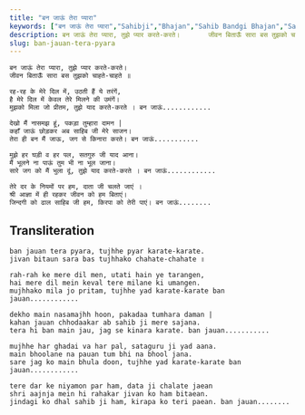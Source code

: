```yaml
---
title: "बन जाऊं तेरा प्यारा"
keywords: ["बन जाऊं तेरा प्यारा","Sahibji","Bhajan","Sahib Bandgi Bhajan","Sant Kabir Bhajan","bhajan lyrics","साहिब बंदगी भजन","भजन"]
description: बन जाऊं तेरा प्यारा, तुझे प्यार करते-करते।       जीवन बिताऊँ सारा बस तुझको चाहते-चाहते ॥          रह-रह के मेरे दिल में, उठती हैं ये तरंगें,       ह
slug: ban-jauan-tera-pyara
---
```


  
    बन जाऊं तेरा प्यारा, तुझे प्यार करते-करते।  
    जीवन बिताऊँ सारा बस तुझको चाहते-चाहते ॥  
  
    रह-रह के मेरे दिल में, उठती हैं ये तरंगें,  
    है मेरे दिल में केवल तेरे मिलने की उमंगें।  
    मुझको मिला जो प्रीतम, तुझे याद करते-करते । बन जाऊं............  
  
    देखो मैं नासमझ हूं, पकड़ा तुम्हारा दामन |  
    कहाँ जाऊं छोड़कर अब साहिब जी मेरे साजन।  
    तेरा ही बन मैं जाऊ, जग से किनारा करते। बन जाऊं...........  
  
    मुझे हर घड़ी व हर पल, सतगुरु जी याद आना।  
    मैं भूलने ना पाऊं तुम भी ना भूल जाना।  
    सारे जग को मैं भुला दूं, तुझे याद करते-करते । बन जाऊं............  
  
    तेरे दर के नियमों पर हम, दाता जी चलते जाएं ।  
    श्री आज्ञा में ही रहकर जीवन को हम बिताएं।  
    जिन्दगी को ढाल साहिब जी हम, किरपा को तेरी पाएं। बन जाऊं........  


## Transliteration

  
    ban jauan tera pyara, tujhhe pyar karate-karate.  
    jivan bitaun sara bas tujhhako chahate-chahate ॥  
  
    rah-rah ke mere dil men, utati hain ye tarangen,  
    hai mere dil mein keval tere milane ki umangen.  
    mujhhako mila jo pritam, tujhhe yad karate-karate ban jauan............  
  
    dekho main nasamajhh hoon, pakadaa tumhara daman |  
    kahan jauan chhodaakar ab sahib ji mere sajana.  
    tera hi ban main jau, jag se kinara karate. ban jauan...........  
  
    mujhhe har ghadai va har pal, sataguru ji yad aana.  
    main bhoolane na pauan tum bhi na bhool jana.  
    sare jag ko main bhula doon, tujhhe yad karate-karate ban jauan............  
  
    tere dar ke niyamon par ham, data ji chalate jaean  
    shri aajnja mein hi rahakar jivan ko ham bitaean.  
    jindagi ko dhal sahib ji ham, kirapa ko teri paean. ban jauan........  

  
